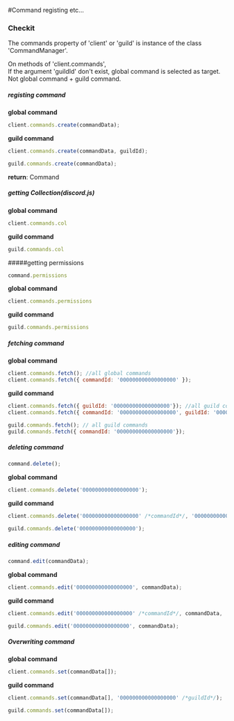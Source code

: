 #Command registing etc...

### Checkit
The commands property of 'client' or 'guild' is instance of the class 'CommandManager'.  

On methods of 'client.commands',  
If the argument 'guildId' don't exist, global command is selected as target.
Not global command + guild command.


##### registing command
**global command**  
```js
client.commands.create(commandData);
```  

**guild command**  
```js
client.commands.create(commandData, guildId);
```  
```js
guild.commands.create(commandData);
```  

**return**: Command  

##### getting Collection(discord.js)<Command>
**global command**  
```js
client.commands.col
```  
  
**guild command**  
```js
guild.commands.col
```  

#####getting permissions
```js
command.permissions
```  
  
**global command**
```js
client.commands.permissions
```  
  
**guild command**
```js
guild.commands.permissions
```  

##### fetching command
**global command**  
```js
client.commands.fetch(); //all global commands
client.commands.fetch({ commandId: '000000000000000000' }); 
```  
  
**guild command**
```js
client.commands.fetch({ guildId: '000000000000000000'}); //all guild commands
client.commands.fetch({ commandId: '000000000000000000', guildId: '000000000000000000'});
```  
  
```js
guild.commands.fetch(); // all guild commands
guild.commands.fetch({ commandId: '000000000000000000'});
```  

##### deleting command
```js
command.delete();
```  

**global command**
```js
client.commands.delete('000000000000000000');
```  
  
**guild command**
```js
client.commands.delete('000000000000000000' /*commandId*/, '000000000000000000' /*guildId*/);
```  
  
```js
guild.commands.delete('000000000000000000');
```  

##### editing command
```js
command.edit(commandData);
```  
  
**global command**  
```js
client.commands.edit('000000000000000000', commandData);
```  
  
**guild command**  
```js
client.commands.edit('000000000000000000' /*commandId*/, commandData, '000000000000000000' /*guildId*/);
```  
  
```js
guild.commands.edit('000000000000000000', commandData);
```

##### Overwriting command  
**global command**
```js
client.commands.set(commandData[]);
```  
  
**guild command**
```js
client.commands.set(commandData[], '000000000000000000' /*guildId*/);
```  
  
```js
guild.commands.set(commandData[]);
```